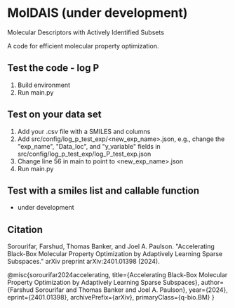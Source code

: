 # MolDAIS (under development)
Molecular Descriptors with Actively Identified Subsets

A code for efficient molecular property optimization. 



## Test the code - log P 
1. Build environment 
2. Run main.py

## Test on your data set
1. Add your <data>.csv file with a SMILES and <property> columns
2. Add src/config/log_p_test_exp/<new_exp_name>.json, e.g., change the "exp_name", "Data_loc", and "y_variable" fields in src/config/log_p_test_exp/log_P_test_exp.json
3. Change line 56 in main to point to <new_exp_name>.json
4. Run main.py


## Test with a smiles list and callable function
- under development


## Citation

Sorourifar, Farshud, Thomas Banker, and Joel A. Paulson. "Accelerating Black-Box Molecular Property Optimization by Adaptively Learning Sparse Subspaces." arXiv preprint arXiv:2401.01398 (2024).

@misc{sorourifar2024accelerating,
      title={Accelerating Black-Box Molecular Property Optimization by Adaptively Learning Sparse Subspaces}, 
      author={Farshud Sorourifar and Thomas Banker and Joel A. Paulson},
      year={2024},
      eprint={2401.01398},
      archivePrefix={arXiv},
      primaryClass={q-bio.BM}
}
